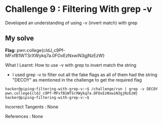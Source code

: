 # Challenge 9 : Filtering With grep -v

Developed an understanding of using -v (invert match) with grep

## My solve

**Flag:** pwn.college{cldJ_c9Pf-MFxfB1WTSrXWykq7a.0FOxEzNxwiN3gjNzEzW}

What I Learnt: How to use -v with grep to invert match the string

- I used grep -v to filter out all the fake flags as all of them had the string "DECOY" as mentioned in the challenge to get the required flag

```
hacker@piping~filtering-with-grep-v:~$ /challenge/run | grep -v DECOY
pwn.college{cldJ_c9Pf-MFxfB1WTSrXWykq7a.0FOxEzNxwiN3gjNzEzW}
hacker@piping~filtering-with-grep-v:~$
```

Incorrect Tangents :
None

References :
None
